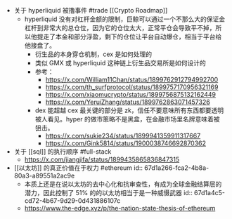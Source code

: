 - 关于 hyperliquid 被撸事件 #trade [[Crypto Roadmap]]
	- hyperliquid 没有对杠杆金额的限制，巨鲸可以通过一个不那么大的保证金杠杆到非常大的总仓位，因为它的仓位太大，正常平仓会导致平不掉，所以他提走了本金和部分浮盈，剩下的仓位让平台自动爆仓，相当于平台给他接盘了。
		- 衍生品的本身穿仓机制，cex 是如何处理的
		- 类似 GMX 或 hyperliquid 这种链上衍生品交易所是如何设计的
		- 参考：
			- https://x.com/William11Chan/status/1899762912794992700
			- https://x.com/th_surfprotocol/status/1899757170956321169
			- https://x.com/xiaomucrypto/status/1899756875132162449
			- https://x.com/YeruiZhang/status/1899762863071457326
		- dex 能超越 cex 最关键的部分是 zk，信任不要意味所有东西都要透明被人看见。hyper 的做市策略不是黑盒，在金融市场里名牌意味着被狙击。
			- https://x.com/sukie234/status/1899941359911317667
			- https://x.com/Gink5814/status/1900038746692870362
- 关于 [[sql]] 的执行顺序  #full-stack
	- https://x.com/jiangjifa/status/1899435865836847315
- [[以太坊]] 的真正价值在于权力 #ethereum
  id:: 67d1a266-fca2-4b8a-80a3-a89551a2ac9e
	- 本质上还是在说以太坊的去中心化和抗审查性，有成为全球金融结算层的潜力，因此控制了 51% 的的以太坊相当于是一种威慑武器
	  id:: 67d1a4c5-cd72-4b67-9d29-0d431886107c
	- https://www.the-edge.xyz/p/the-nation-state-thesis-of-ethereum